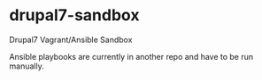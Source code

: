 # drupal7-sandbox
Drupal7 Vagrant/Ansible Sandbox


Ansible playbooks are currently in another repo and have to be run manually.